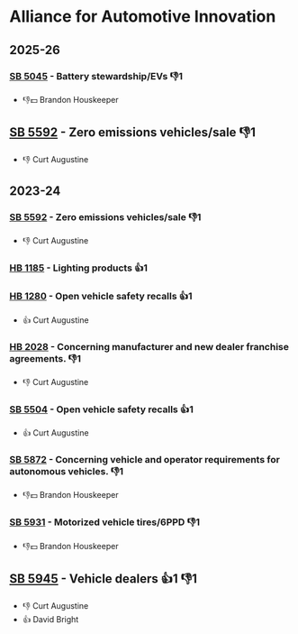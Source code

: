 # Alliance for Automotive Innovation
## 2025-26

### [SB 5045](/bill/2025-26/sb/5045/) - Battery stewardship/EVs  👎1 
* 👎💵 Brandon Houskeeper

## [SB 5592](/bill/2025-26/sb/5592/) - Zero emissions vehicles/sale  👎1 
* 👎 Curt Augustine

## 2023-24

### [SB 5592](/bill/2023-24/sb/5592/) - Zero emissions vehicles/sale  👎1 
* 👎 Curt Augustine

### [HB 1185](/bill/2023-24/hb/1185/) - Lighting products 👍1  

### [HB 1280](/bill/2023-24/hb/1280/) - Open vehicle safety recalls 👍1  
* 👍 Curt Augustine

### [HB 2028](/bill/2023-24/hb/2028/) - Concerning manufacturer and new dealer franchise agreements.  👎1 
* 👎 Curt Augustine

### [SB 5504](/bill/2023-24/sb/5504/) - Open vehicle safety recalls 👍1  
* 👍 Curt Augustine

### [SB 5872](/bill/2023-24/sb/5872/) - Concerning vehicle and operator requirements for autonomous vehicles.  👎1 
* 👎💵 Brandon Houskeeper

### [SB 5931](/bill/2023-24/sb/5931/) - Motorized vehicle tires/6PPD  👎1 
* 👎💵 Brandon Houskeeper

## [SB 5945](/bill/2023-24/sb/5945/) - Vehicle dealers 👍1 👎1 
* 👎 Curt Augustine
* 👍 David Bright
